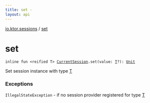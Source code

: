 ```yaml
---
title: set - 
layout: api
---
```


<div class='api-docs-breadcrumbs'><a href="index.html">io.ktor.sessions</a> / <a href="./set.html">set</a></div>

# set

<div class="signature"><code><span class="keyword">inline</span> <span class="keyword">fun </span><span class="symbol">&lt;</span><span class="keyword">reified</span>&nbsp;<span class="identifier">T</span><span class="symbol">&gt;</span> <a href="-current-session/index.html"><span class="identifier">CurrentSession</span></a><span class="symbol">.</span><span class="identifier">set</span><span class="symbol">(</span><span class="parameterName" id="io.ktor.sessions$set(io.ktor.sessions.CurrentSession, io.ktor.sessions.set.T)/value">value</span><span class="symbol">:</span>&nbsp;<a href="set.html#T"><span class="identifier">T</span></a><span class="symbol">?</span><span class="symbol">)</span><span class="symbol">: </span><a href="https://kotlinlang.org/api/latest/jvm/stdlib/kotlin/-unit/index.html"><span class="identifier">Unit</span></a></code></div>

Set session instance with type <a href="set.html#T">T</a>

### Exceptions

<code>IllegalStateException</code> - if no session provider registered for type <a href="set.html#T">T</a>